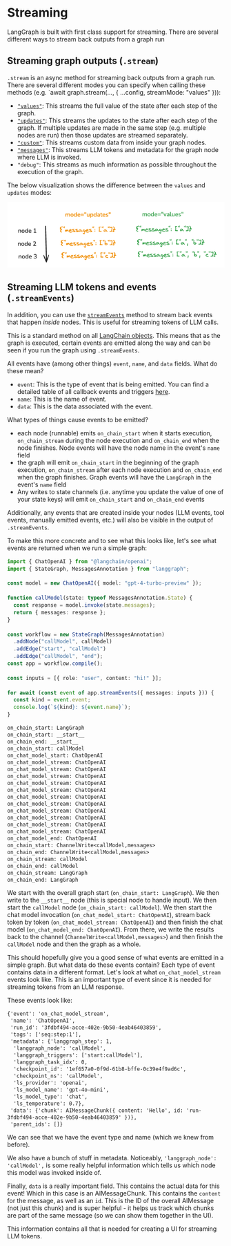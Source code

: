 # Streaming

LangGraph is built with first class support for streaming. There are several different ways to stream back outputs from a graph run

## Streaming graph outputs (`.stream`)

`.stream` is an async method for streaming back outputs from a graph run.
There are several different modes you can specify when calling these methods (e.g. `await graph.stream(..., { ...config, streamMode: "values" })):

- [`"values"`](/langgraphjs/how-tos/stream-values): This streams the full value of the state after each step of the graph.
- [`"updates"`](/langgraphjs/how-tos/stream-updates): This streams the updates to the state after each step of the graph. If multiple updates are made in the same step (e.g. multiple nodes are run) then those updates are streamed separately.
- [`"custom"`](/langgraphjs/how-tos/streaming-content.ipynb): This streams custom data from inside your graph nodes.
- [`"messages"`](/langgraphjs/how-tos/streaming-tokens.ipynb): This streams LLM tokens and metadata for the graph node where LLM is invoked.
- `"debug"`: This streams as much information as possible throughout the execution of the graph.

The below visualization shows the difference between the `values` and `updates` modes:

![values vs updates](./img/streaming/values_vs_updates.png)

## Streaming LLM tokens and events (`.streamEvents`)

In addition, you can use the [`streamEvents`](/langgraphjs/how-tos/streaming-events-from-within-tools) method to stream back events that happen _inside_ nodes. This is useful for streaming tokens of LLM calls.

This is a standard method on all [LangChain objects](https://js.langchain.com/docs/concepts/#runnable-interface). This means that as the graph is executed, certain events are emitted along the way and can be seen if you run the graph using `.streamEvents`.

All events have (among other things) `event`, `name`, and `data` fields. What do these mean?

- `event`: This is the type of event that is being emitted. You can find a detailed table of all callback events and triggers [here](https://js.langchain.com/docs/concepts/#callback-events).
- `name`: This is the name of event.
- `data`: This is the data associated with the event.

What types of things cause events to be emitted?

- each node (runnable) emits `on_chain_start` when it starts execution, `on_chain_stream` during the node execution and `on_chain_end` when the node finishes. Node events will have the node name in the event's `name` field
- the graph will emit `on_chain_start` in the beginning of the graph execution, `on_chain_stream` after each node execution and `on_chain_end` when the graph finishes. Graph events will have the `LangGraph` in the event's `name` field
- Any writes to state channels (i.e. anytime you update the value of one of your state keys) will emit `on_chain_start` and `on_chain_end` events

Additionally, any events that are created inside your nodes (LLM events, tool events, manually emitted events, etc.) will also be visible in the output of `.streamEvents`.

To make this more concrete and to see what this looks like, let's see what events are returned when we run a simple graph:

```typescript
import { ChatOpenAI } from "@langchain/openai";
import { StateGraph, MessagesAnnotation } from "langgraph";

const model = new ChatOpenAI({ model: "gpt-4-turbo-preview" });

function callModel(state: typeof MessagesAnnotation.State) {
  const response = model.invoke(state.messages);
  return { messages: response };
}

const workflow = new StateGraph(MessagesAnnotation)
  .addNode("callModel", callModel)
  .addEdge("start", "callModel")
  .addEdge("callModel", "end");
const app = workflow.compile();

const inputs = [{ role: "user", content: "hi!" }];

for await (const event of app.streamEvents({ messages: inputs })) {
  const kind = event.event;
  console.log(`${kind}: ${event.name}`);
}
```

```shell
on_chain_start: LangGraph
on_chain_start: __start__
on_chain_end: __start__
on_chain_start: callModel
on_chat_model_start: ChatOpenAI
on_chat_model_stream: ChatOpenAI
on_chat_model_stream: ChatOpenAI
on_chat_model_stream: ChatOpenAI
on_chat_model_stream: ChatOpenAI
on_chat_model_stream: ChatOpenAI
on_chat_model_stream: ChatOpenAI
on_chat_model_stream: ChatOpenAI
on_chat_model_stream: ChatOpenAI
on_chat_model_stream: ChatOpenAI
on_chat_model_stream: ChatOpenAI
on_chat_model_stream: ChatOpenAI
on_chat_model_end: ChatOpenAI
on_chain_start: ChannelWrite<callModel,messages>
on_chain_end: ChannelWrite<callModel,messages>
on_chain_stream: callModel
on_chain_end: callModel
on_chain_stream: LangGraph
on_chain_end: LangGraph
```

We start with the overall graph start (`on_chain_start: LangGraph`). We then write to the `__start__` node (this is special node to handle input).
We then start the `callModel` node (`on_chain_start: callModel`). We then start the chat model invocation (`on_chat_model_start: ChatOpenAI`),
stream back token by token (`on_chat_model_stream: ChatOpenAI`) and then finish the chat model (`on_chat_model_end: ChatOpenAI`). From there,
we write the results back to the channel (`ChannelWrite<callModel,messages>`) and then finish the `callModel` node and then the graph as a whole.

This should hopefully give you a good sense of what events are emitted in a simple graph. But what data do these events contain?
Each type of event contains data in a different format. Let's look at what `on_chat_model_stream` events look like. This is an important type of event
since it is needed for streaming tokens from an LLM response.

These events look like:

```shell
{'event': 'on_chat_model_stream',
 'name': 'ChatOpenAI',
 'run_id': '3fdbf494-acce-402e-9b50-4eab46403859',
 'tags': ['seq:step:1'],
 'metadata': {'langgraph_step': 1,
  'langgraph_node': 'callModel',
  'langgraph_triggers': ['start:callModel'],
  'langgraph_task_idx': 0,
  'checkpoint_id': '1ef657a0-0f9d-61b8-bffe-0c39e4f9ad6c',
  'checkpoint_ns': 'callModel',
  'ls_provider': 'openai',
  'ls_model_name': 'gpt-4o-mini',
  'ls_model_type': 'chat',
  'ls_temperature': 0.7},
 'data': {'chunk': AIMessageChunk({ content: 'Hello', id: 'run-3fdbf494-acce-402e-9b50-4eab46403859' })},
 'parent_ids': []}
```

We can see that we have the event type and name (which we knew from before).

We also have a bunch of stuff in metadata. Noticeably, `'langgraph_node': 'callModel',` is some really helpful information
which tells us which node this model was invoked inside of.

Finally, `data` is a really important field. This contains the actual data for this event! Which in this case
is an AIMessageChunk. This contains the `content` for the message, as well as an `id`.
This is the ID of the overall AIMessage (not just this chunk) and is super helpful - it helps
us track which chunks are part of the same message (so we can show them together in the UI).

This information contains all that is needed for creating a UI for streaming LLM tokens.
